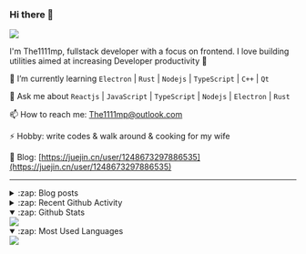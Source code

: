 ### Hi there 👋

![](https://komarev.com/ghpvc/?username=1111mp&color=green)

I'm The1111mp, fullstack developer with a focus on frontend. I love building utilities aimed at increasing Developer productivity 🙌

🌱 I’m currently learning `Electron` | `Rust` | `Nodejs` | `TypeScript` | `C++` | `Qt`

💬 Ask me about `Reactjs` | `JavaScript` | `TypeScript` | `Nodejs` | `Electron` | `Rust`

📫 How to reach me: <a href="mailto:The1111mp@outlook.com">The1111mp@outlook.com</a>

⚡ Hobby: write codes & walk around & cooking for my wife

📖 Blog: [https://juejin.cn/user/1248673297886535](https://juejin.cn/user/1248673297886535)

***

<details>
  <summary>:zap: Blog posts</summary>

  - [这里有从零开始构建现代化前端UI组件库所需要的一切](https://juejin.cn/post/7324011329883045915)
  - [使用 nvm-desktop 轻松安装和管理多个 node 版本](https://juejin.cn/post/7267791228872179727)
  - [Electron 中集成 SQLite3 数据库的最佳实践](https://juejin.cn/post/7202807471881306172)
  - [从0开发IM，单聊群聊在线离线消息以及消息的已读未读功能](https://juejin.cn/post/7202583557751865401)
  - [Electron（网页）中实现接近微信消息发送体验的消息输入框及界面](https://juejin.cn/post/7252505446396575781)
  - [Qt中基于QWebEngineView和QWebChannel实现与web的交互](https://juejin.cn/post/7238423148555501629)
</details>

<details>
  <summary>:zap: Recent Github Activity</summary>

  <!--START_SECTION:activity-->
1. 🗣 Commented on [#198](https://github.com/1111mp/nvm-desktop/issues/198#issuecomment-3311154787) in [1111mp/nvm-desktop](https://github.com/1111mp/nvm-desktop)
2. 🗣 Commented on [#198](https://github.com/1111mp/nvm-desktop/issues/198#issuecomment-3310294364) in [1111mp/nvm-desktop](https://github.com/1111mp/nvm-desktop)
3. 🗣 Commented on [#197](https://github.com/1111mp/nvm-desktop/issues/197#issuecomment-3284334040) in [1111mp/nvm-desktop](https://github.com/1111mp/nvm-desktop)
4. 🔒 Closed issue [#197](https://github.com/1111mp/nvm-desktop/issues/197) in [1111mp/nvm-desktop](https://github.com/1111mp/nvm-desktop)
5. 🗣 Commented on [#3834](https://github.com/facebook/lexical/issues/3834#issuecomment-3228467870) in [facebook/lexical](https://github.com/facebook/lexical)
6. 🗣 Commented on [#193](https://github.com/1111mp/nvm-desktop/issues/193#issuecomment-3190901506) in [1111mp/nvm-desktop](https://github.com/1111mp/nvm-desktop)
7. 🔒 Closed issue [#193](https://github.com/1111mp/nvm-desktop/issues/193) in [1111mp/nvm-desktop](https://github.com/1111mp/nvm-desktop)
8. 🗣 Commented on [#192](https://github.com/1111mp/nvm-desktop/issues/192#issuecomment-3190898295) in [1111mp/nvm-desktop](https://github.com/1111mp/nvm-desktop)
9. 🔒 Closed issue [#192](https://github.com/1111mp/nvm-desktop/issues/192) in [1111mp/nvm-desktop](https://github.com/1111mp/nvm-desktop)
10. 🗣 Commented on [#184](https://github.com/1111mp/nvm-desktop/issues/184#issuecomment-3190896744) in [1111mp/nvm-desktop](https://github.com/1111mp/nvm-desktop)
  <!--END_SECTION:activity-->
</details>

<details open>
  <summary>:zap: Github Stats</summary>

  <img align="center" src="https://github-readme-stats-sigma-five.vercel.app/api?username=1111mp&show_icons=true&hide_border=true&theme=gruvbox" />
</details>

<details open>
  <summary>:zap: Most Used Languages</summary>

  <img align="center" src="https://github-readme-stats-sigma-five.vercel.app/api/top-langs/?username=1111mp&layout=compact&show_icons=true&hide_border=true&theme=gruvbox" />
</details>


<!--
**1111mp/1111mp** is a ✨ _special_ ✨ repository because its `README.md` (this file) appears on your GitHub profile.

Here are some ideas to get you started:

- 🔭 I’m currently working on ...
- 🌱 I’m currently learning ...
- 👯 I’m looking to collaborate on ...
- 🤔 I’m looking for help with ...
- 💬 Ask me about ...
- 📫 How to reach me: ...
- 😄 Pronouns: ...
- ⚡ Fun fact: ...
-->
